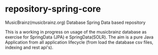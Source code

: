 # repository-spring-core
MusicBrainz(musicbrainz.org) Database Spring Data based repository

This is a working in progress on usage of the musicbrainz database as exercise for SpringData (JPA) e SpringData(SOLR). 
The aim is a pure Java Application from all application lifecycle (from load the database
csv files, indexing and rest api's).
